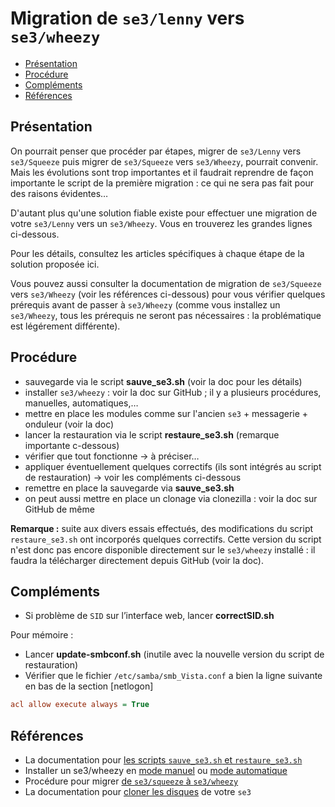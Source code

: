 # Migration de `se3/lenny` vers `se3/wheezy`

* [Présentation](#présentation)
* [Procédure](#procédure)
* [Compléments](#compléments)
* [Références](#références)


## Présentation

On pourrait penser que procéder par étapes, migrer de `se3/Lenny` vers `se3/Squeeze` puis  migrer de `se3/Squeeze` vers `se3/Wheezy`, pourrait convenir. Mais les évolutions sont trop importantes et il faudrait reprendre de façon importante le script de la première migration : ce qui ne sera pas fait pour des raisons évidentes…

D'autant plus qu'une solution fiable existe pour effectuer une migration de votre `se3/Lenny` vers un `se3/Wheezy`. Vous en trouverez les grandes lignes ci-dessous.

Pour les détails, consultez les articles spécifiques à chaque étape de la solution proposée ici.

Vous pouvez aussi consulter la documentation de migration de `se3/Squeeze` vers `se3/Wheezy` (voir les références ci-dessous) pour vous vérifier quelques prérequis avant de passer à `se3/Wheezy` (comme vous installez un `se3/Wheezy`, tous les prérequis ne seront pas nécessaires : la problématique est légérement différente).


## Procédure

* sauvegarde via le script **sauve_se3.sh** (voir la doc pour les détails)
* installer `se3/wheezy` : voir la doc sur GitHub ; il y a plusieurs procédures, manuelles, automatiques,…
* mettre en place les modules comme sur l'ancien `se3` + messagerie + onduleur (voir la doc)
* lancer la restauration via le script **restaure_se3.sh** (remarque importante c-dessous)
* vérifier que tout fonctionne → à préciser…
* appliquer éventuellement quelques correctifs (ils sont intégrés au script de restauration) → voir les compléments ci-dessous
* remettre en place la sauvegarde via **sauve_se3.sh**
* on peut aussi mettre en place un clonage via clonezilla : voir la doc sur GitHub de même

**Remarque :** suite aux divers essais effectués, des modifications du script `restaure_se3.sh` ont incorporés quelques correctifs. Cette version du script n'est donc pas encore disponible directement sur le `se3/wheezy` installé : il faudra la télécharger directement depuis GitHub (voir la doc).


## Compléments

- Si problème de `SID` sur l’interface web, lancer **correctSID.sh**

Pour mémoire :  
- Lancer **update-smbconf.sh** (inutile avec la nouvelle version du script de restauration)
- Vérifier que le fichier `/etc/samba/smb_Vista.conf` a bien la ligne suivante en bas de la section [netlogon]
```ini
acl allow execute always = True
```


## Références

* La documentation pour [les scripts `sauve_se3.sh` et `restaure_se3.sh`](../se3-sauvegarde/sauverestaure.md#sauvegarder-et-restaurer-un-serveur-se3)
* Installer un se3/wheezy en [mode manuel](../se3-installation/installationmanuelle.md#installation-manuelle-dun-se3) ou [mode automatique](se3-installation/incorporerpreseed.md#installation-automatique-dun-se3)
* Procédure pour migrer [de `se3/squeeze` à `se3/wheezy`](../se3-migration/SqueezeToWheezy.md#migration-de-se3squeeze-vers-se3wheezy)
* La documentation pour [cloner les disques](../se3-sauvegarde/clonerse3.md#cloner-un-se3) de votre `se3`

